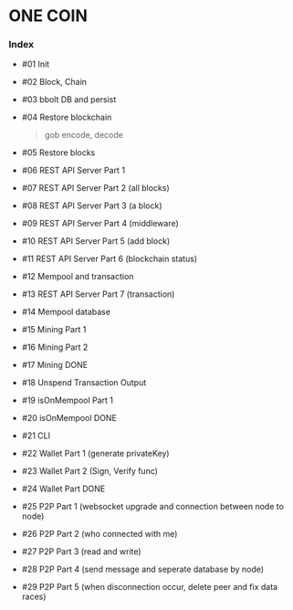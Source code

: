 # ONE COIN

### Index

- #01 Init

- #02 Block, Chain

- #03 bbolt DB and persist

- #04 Restore blockchain

  > gob encode, decode

- #05 Restore blocks

- #06 REST API Server Part 1

- #07 REST API Server Part 2 (all blocks)

- #08 REST API Server Part 3 (a block)

- #09 REST API Server Part 4 (middleware)

- #10 REST API Server Part 5 (add block)

- #11 REST API Server Part 6 (blockchain status)

- #12 Mempool and transaction

- #13 REST API Server Part 7 (transaction)

- #14 Mempool database

- #15 Mining Part 1

- #16 Mining Part 2

- #17 Mining DONE

- #18 Unspend Transaction Output

- #19 isOnMempool Part 1

- #20 isOnMempool DONE

- #21 CLI

- #22 Wallet Part 1 (generate privateKey)

- #23 Wallet Part 2 (Sign, Verify func)

- #24 Wallet Part DONE

- #25 P2P Part 1 (websocket upgrade and connection between node to node)

- #26 P2P Part 2 (who connected with me)

- #27 P2P Part 3 (read and write)

- #28 P2P Part 4 (send message and seperate database by node)

- #29 P2P Part 5 (when disconnection occur, delete peer and fix data races)
